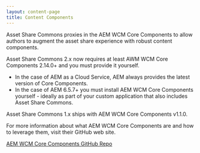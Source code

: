 ```yaml
---
layout: content-page
title: Content Components
---
```


Asset Share Commons proxies in the AEM WCM Core Components to allow authors to augment the asset share experience with robust content components.

Asset Share Commons 2.x now requires at least AWM WCM Core Components 2.14.0+ and you must provide it yourself. 

* In the case of AEM as a Cloud Service, AEM always provides the latest version of Core Components. 
* In the case of  AEM 6.5.7+ you must install AEM WCM Core Components yourself - ideally as part of your custom application that also includes Asset Share Commons.

Asset Share Commons 1.x ships with AEM WCM Core Components v1.1.0.

For more information about what AEM WCM Core Components are and how to leverage them, visit their GitHub web site.

<a href="https://github.com/adobe-marketing-cloud/aem-wcm-core-components" class="button">AEM WCM Core Components GitHub Repo</a>
